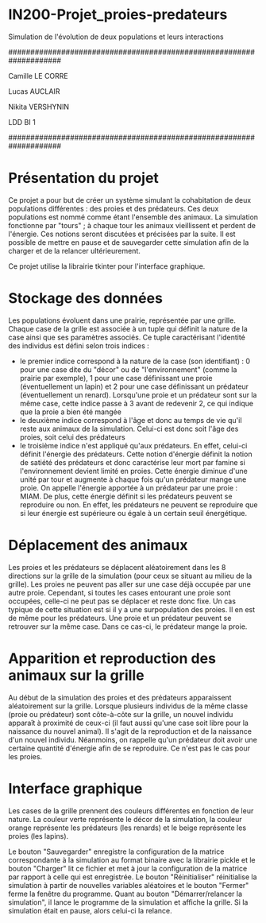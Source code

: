 # IN200-Projet_proies-predateurs
Simulation de l'évolution de deux populations et leurs interactions

####################################################################

Camille LE CORRE

Lucas AUCLAIR

Nikita VERSHYNIN

LDD BI 1

####################################################################


# Présentation du projet

Ce projet a pour but de créer un système simulant la cohabitation de deux populations différentes : des proies et des prédateurs. Ces deux populations est nommé comme étant l'ensemble des animaux. La simulation fonctionne par "tours" ; à chaque tour les animaux vieillissent et perdent de l'énergie. Ces notions seront discutées et précisées par la suite. Il est possible de mettre en pause et de sauvegarder cette simulation afin de la charger et de la relancer ultérieurement.

Ce projet utilise la librairie tkinter pour l'interface graphique.


# Stockage des données

Les populations évoluent dans une prairie, représentée par une grille. Chaque case de la grille est associée à un tuple qui définit la nature de la case ainsi que ses paramètres associés. Ce tuple caractérisant l'identité des individus est défini selon trois indices :

- le premier indice correspond à la nature de la case (son identifiant) : 0 pour une case dite du "décor" ou de "l'environnement" (comme la prairie par exemple), 1 pour une case définissant une proie (éventuellement un lapin) et 2 pour une case définissant un prédateur (éventuellement un renard). Lorsqu'une proie et un prédateur sont sur la même case, cette indice passe à 3 avant de redevenir 2, ce qui indique que la proie a bien été mangée
- le deuxième indice correspond à l'âge et donc au temps de vie qu'il reste aux animaux de la simulation. Celui-ci est donc soit l'âge des proies, soit celui des prédateurs
- le troisième indice n'est appliqué qu'aux prédateurs. En effet, celui-ci définit l'énergie des prédateurs. Cette notion d'énergie définit la notion de satiété des prédateurs et donc caractérise leur mort par famine si l'environnement devient limité en proies. Cette énergie diminue d'une unité par tour et augmente à chaque fois qu'un prédateur mange une proie. On appelle l'énergie apportée à un prédateur par une proie : MIAM. De plus, cette énergie définit si les prédateurs peuvent se reproduire ou non. En effet, les prédateurs ne peuvent se reproduire que si leur énergie est supérieure ou égale à un certain seuil énergétique.


# Déplacement des animaux

Les proies et les prédateurs se déplacent aléatoirement dans les 8 directions sur la grille de la simulation (pour ceux se situant au milieu de la grille). Les proies ne peuvent pas aller sur une case déjà occupée par une autre proie. Cependant, si toutes les cases entourant une proie sont occupées, celle-ci ne peut pas se déplacer et reste donc fixe. Un cas typique de cette situation est si il y a une surpopulation des proies. Il en est de même pour les prédateurs. Une proie et un prédateur peuvent se retrouver sur la même case. Dans ce cas-ci, le prédateur mange la proie.


# Apparition et reproduction des animaux sur la grille

Au début de la simulation des proies et des prédateurs apparaissent aléatoirement sur la grille. Lorsque plusieurs individus de la même classe (proie ou prédateur) sont côte-à-côte sur la grille, un nouvel individu apparaît à proximité de ceux-ci (il faut aussi qu'une case soit libre pour la naissance du nouvel animal). Il s'agit de la reproduction et de la naissance d'un nouvel individu. Néanmoins, on rappelle qu'un prédateur doit avoir une certaine quantité d'énergie afin de se reproduire. Ce n'est pas le cas pour les proies.


# Interface graphique

Les cases de la grille prennent des couleurs différentes en fonction de leur nature. La couleur verte représente le décor de la simulation, la couleur orange représente les prédateurs (les renards) et le beige représente les proies (les lapins).

Le bouton "Sauvegarder" enregistre la configuration de la matrice correspondante à la simulation au format binaire avec la librairie pickle et le bouton "Charger" lit ce fichier et met à jour la configuration de la matrice par rapport à celle qui est enregistrée. Le bouton "Réinitialiser" réinitialise la simulation à partir de nouvelles variables aléatoires et le bouton "Fermer" ferme la fenêtre du programme. Quant au bouton "Démarrer/relancer la simulation", il lance le programme de la simulation et affiche la grille. Si la simulation était en pause, alors celui-ci la relance.
